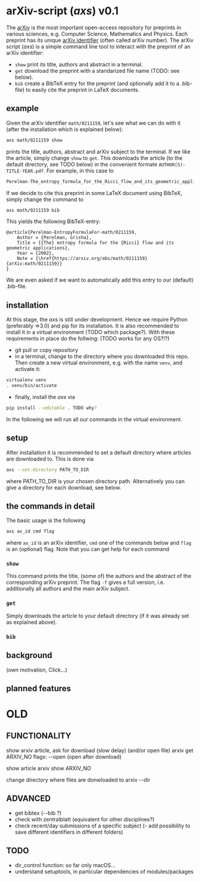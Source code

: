 # arXiv-script (_axs_) v0.1
The [arXiv](www.arxiv.org) is the most important open-access repository for preprints in various sciences, e.g. Computer Science, Mathematics and Physics. Each preprint has its unique [arXiv identifier](https://arxiv.org/help/arxiv_identifier) (often called arXiv number). The arXiv script (_axs_) is a simple command line tool to interact with the preprint of an arXiv identifier:

- `show` print its title, authors and abstract in a terminal.
- `get` download the preprint with a standarized file name (TODO: see below).
- `bib` create a BibTeX entry for the preprint (and optionally add it to a .bib-file) to easily cite the preprint in LaTeX documents.

## example
Given the arXiv identifier `math/0211159`, let's see what we can do with it (after the installation which is explained below): 
```bash
axs math/0211159 show
```
prints the title, authors, abstract and arXiv subject to the terminal. If we like the article, simply change `show` to `get`. 
This downloads the article (to the default directory, see TODO below) in the convenient formate `AUTHOR(S)-TITLE-YEAR.pdf`. For example, in this case to
```bash
Perelman-The_entropy_formula_for_the_Ricci_flow_and_its_geometric_applications-2002.pdf
```
If we decide to cite this preprint in some LaTeX document using BibTeX, simply change the command to 
```bash
axs math/0211159 bib
```
This yields the following BibTeX-entry:
```
@article{Perelman-EntropyFormulaFor-math/0211159,
	Author = {Perelman, Grisha},
	Title = {{The} entropy formula for the {Ricci} flow and its geometric applications},
	Year = {2002},
	Note = {\href{https://arxiv.org/abs/math/0211159}{arXiv:math/0211159}}
}
```
We are even asked if we want to automatically add this entry to our (default) .bib-file.

## installation
At this stage, the _axs_ is still under development. Hence we require Python (preferably =>3.0) and pip for its installation. It is also recommended to install it in a virtual environment (TODO which package?). With these requirements in place do the follwing: (TODO works for any OS?!?)

- git pull or copy repository
- in a terminal, change to the directory where you downloaded this repo. Then create a new virtual environment, e.g. with the name `venv`, and activate it:
```bash
virtualenv venv
. venv/bin/activate
```
- finally, install the _axs_ via
```bash
pip install --editable . TODO why?
```
In the following we will run all our commands in the virtual environment.

## setup
After installation it is recommended to set a default directory where articles are downloaded to. This is done via
```bash
axs --set-directory PATH_TO_DIR
```
where PATH_TO_DIR is your chosen directory path. Alternatively you can give a directory for each download, see below.

## the commands in detail
The basic usage is the following
```bash
axs ax_id cmd flag
```
where `ax_id` is an arXiv identifier, `cmd` one of the commands below and `flag` is an (optional) flag. Note that you can get help for each command

### `show`
This command prints the title, (some of) the authors and the abstract of the corresponding arXiv preprint. The flag `-f` gives a full version, i.e. additionally all authors and the main arXiv subject.

### `get`
Simply downloads the article to your default directory (if it was already set as explained above).

### `bib`

## background
(own motivation, Click...)

## planned features







# OLD
## FUNCTIONALITY
show arxiv article, ask for download (slow delay) (and/or open file)
arxiv get ARXIV_NO
flags: --open (open after download)

show article
arxiv show ARXIV_NO

change directory where files are donwloaded to
arxiv --dir


## ADVANCED
- get bibtex (--bib ?)
- check with zentralblatt (equivalent for other disciplines?)
- check recent/day submissions of a specific subject
(- add possibility to save different identifiers in different folders)


## TODO
- dir_control function: so far only macOS...
- understand setuptools, in particular dependencies of modules/packages
